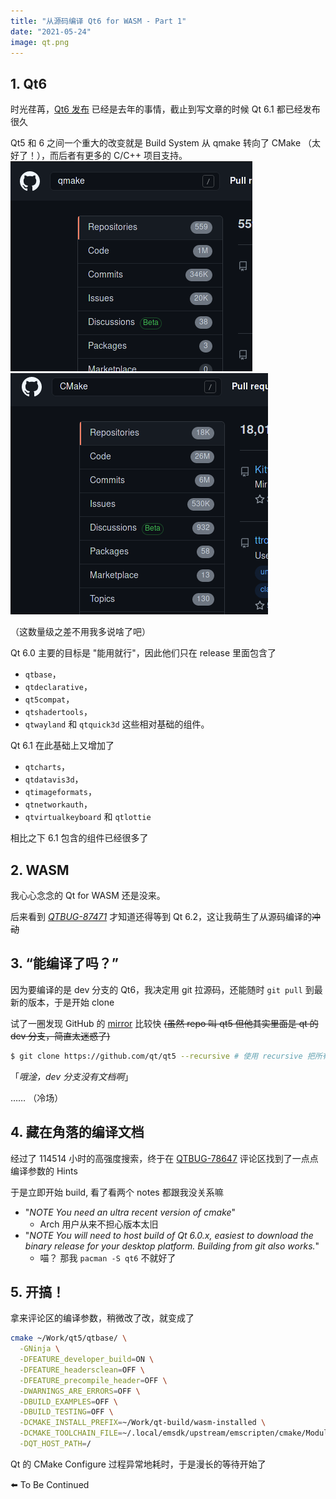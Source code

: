 ```yaml
---
title: "从源码编译 Qt6 for WASM - Part 1"
date: "2021-05-24"
image: qt.png
---
```


## 1. Qt6

时光荏苒，[Qt6 发布](https://www.qt.io/blog/qt-6.0-released) 已经是去年的事情，截止到写文章的时候 Qt 6.1 都已经发布很久

Qt5 和 6 之间一个重大的改变就是 Build System 从 qmake 转向了 CMake （太好了！），而后者有更多的 C/C++ 项目支持。
![在 GitHub 搜索 qmake](search-qmake.png) ![在 GitHub 搜索 CMake](search-cmake.png)

（这数量级之差不用我多说啥了吧）

Qt 6.0 主要的目标是 "能用就行"，因此他们只在 release 里面包含了

- `qtbase`，
- `qtdeclarative`，
- `qt5compat`，
- `qtshadertools`，
- `qtwayland` 和 `qtquick3d` 这些相对基础的组件。

Qt 6.1 在此基础上又增加了

- `qtcharts`，
- `qtdatavis3d`，
- `qtimageformats`，
- `qtnetworkauth`，
- `qtvirtualkeyboard` 和 `qtlottie`

相比之下 6.1 包含的组件已经很多了

## 2. WASM

我心心念念的 Qt for WASM 还是没来。

后来看到 _[QTBUG-87471](https://bugreports.qt.io/browse/QTBUG-87471)_ 才知道还得等到 Qt 6.2，这让我萌生了从源码编译的~~冲动~~

## 3. “能编译了吗？”

因为要编译的是 dev 分支的 Qt6，我决定用 git 拉源码，还能随时 `git pull` 到最新的版本，于是开始 clone

试了一圈发现 GitHub 的 [mirror](https://github.com/qt/qt5) 比较快 ~~(虽然 repo 叫 qt5 但他其实里面是 qt 的 dev 分支，简直太迷惑了)~~

```bash
$ git clone https://github.com/qt/qt5 --recursive # 使用 recursive 把所有 submodules 都拉下来！
```

「_哦淦，dev 分支没有文档啊_」

…… （冷场）

## 4. 藏在角落的编译文档

经过了 114514 小时的高强度搜索，终于在 [QTBUG-78647](https://bugreports.qt.io/browse/QTBUG-78647#comment-539018) 评论区找到了一点点编译参数的 Hints

于是立即开始 build, 看了看两个 notes 都跟我没关系嘛

- "_NOTE You need an ultra recent version of cmake_"
  - Arch 用户从来不担心版本太旧
- "_NOTE You will need to host build of Qt 6.0.x, easiest to download the binary release for your desktop platform. Building from git also works._"
  - 喵？ 那我 `pacman -S qt6` 不就好了

## 5. 开搞！

拿来评论区的编译参数，稍微改了改，就变成了

```bash
cmake ~/Work/qt5/qtbase/ \
  -GNinja \
  -DFEATURE_developer_build=ON \
  -DFEATURE_headersclean=OFF \
  -DFEATURE_precompile_header=OFF \
  -DWARNINGS_ARE_ERRORS=OFF \
  -DBUILD_EXAMPLES=OFF \
  -DBUILD_TESTING=OFF \
  -DCMAKE_INSTALL_PREFIX=~/Work/qt-build/wasm-installed \
  -DCMAKE_TOOLCHAIN_FILE=~/.local/emsdk/upstream/emscripten/cmake/Modules/Platform/Emscripten.cmake \
  -DQT_HOST_PATH=/
```

Qt 的 CMake Configure 过程异常地耗时，于是漫长的等待开始了

⬅️ To Be Continued
